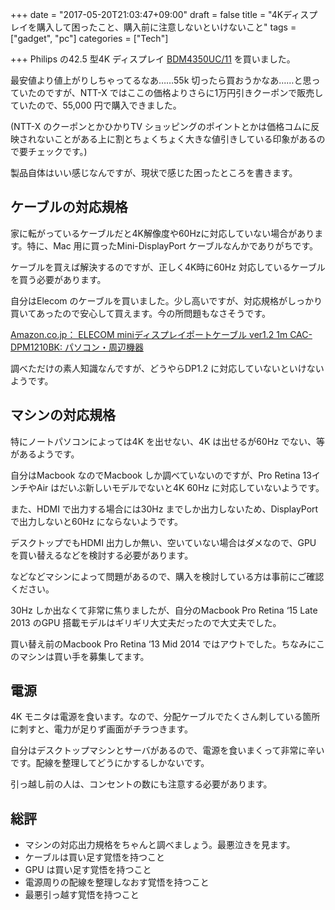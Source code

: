 
+++
date = "2017-05-20T21:03:47+09:00"
draft = false
title = "4Kディスプレイを購入して困ったこと、購入前に注意しないといけないこと"
tags = ["gadget", "pc"]
categories = ["Tech"]

+++
Philips の42.5 型4K ディスプレイ <a href="http://kakaku.com/item/K0000867165/?lid=myp_favprd_itemview">BDM4350UC/11</a> を買いました。

最安値より値上がりしちゃってるなあ……55k 切ったら買おうかなあ……と思っていたのですが、NTT-X ではここの価格よりさらに1万円引きクーポンで販売していたので、55,000 円で購入できました。

(NTT-X のクーポンとかひかりTV ショッピングのポイントとかは価格コムに反映されないことがある上に割とちょくちょく大きな値引きしている印象があるので要チェックです。)

製品自体はいい感じなんですが、現状で感じた困ったところを書きます。

## ケーブルの対応規格

家に転がっているケーブルだと4K解像度や60Hzに対応していない場合があります。特に、Mac 用に買ったMini-DisplayPort ケーブルなんかでありがちです。

ケーブルを買えば解決するのですが、正しく4K時に60Hz 対応しているケーブルを買う必要があります。

自分はElecom のケーブルを買いました。少し高いですが、対応規格がしっかり買いてあったので安心して買えます。今の所問題もなさそうです。

[Amazon.co.jp： ELECOM miniディスプレイポートケーブル ver1.2 1m CAC-DPM1210BK: パソコン・周辺機器](https://www.amazon.co.jp/gp/product/B00R1BUG5U)

調べただけの素人知識なんですが、どうやらDP1.2 に対応していないといけないようです。

## マシンの対応規格

特にノートパソコンによっては4K を出せない、4K は出せるが60Hz でない、等があるようです。

自分はMacbook なのでMacbook しか調べていないのですが、Pro Retina 13インチやAir はだいぶ新しいモデルでないと4K 60Hz に対応していないようです。

また、HDMI で出力する場合には30Hz までしか出力しないため、DisplayPort で出力しないと60Hz にならないようです。

デスクトップでもHDMI 出力しか無い、空いていない場合はダメなので、GPU を買い替えるなどを検討する必要があります。

などなどマシンによって問題があるので、購入を検討している方は事前にご確認ください。

30Hz しか出なくて非常に焦りましたが、自分のMacbook Pro Retina ‘15 Late 2013 のGPU 搭載モデルはギリギリ大丈夫だったので大丈夫でした。

買い替え前のMacbook Pro Retina ‘13 Mid 2014 ではアウトでした。ちなみにこのマシンは買い手を募集してます。

## 電源

4K モニタは電源を食います。なので、分配ケーブルでたくさん刺している箇所に刺すと、電力が足りず画面がチラつきます。

自分はデスクトップマシンとサーバがあるので、電源を食いまくって非常に辛いです。配線を整理してどうにかするしかないです。

引っ越し前の人は、コンセントの数にも注意する必要があります。

## 総評

<ul>
<li>マシンの対応出力規格をちゃんと調べましょう。最悪泣きを見ます。</li>
<li>ケーブルは買い足す覚悟を持つこと</li>
<li>GPU は買い足す覚悟を持つこと</li>
<li>電源周りの配線を整理しなおす覚悟を持つこと</li>
<li>最悪引っ越す覚悟を持つこと</li>
</ul>



